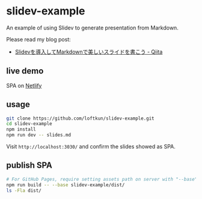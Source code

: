 # slidev-example

An example of using Slidev to generate presentation from Markdown.

Please read my blog post: 

- [Slidevを導入してMarkdownで美しいスライドを書こう - Qiita](https://qiita.com/loftkun/items/2fbeddc9449eb5d85dfd)

## live demo

SPA on [Netlify](https://loftkun-slidev-example.netlify.app/)

## usage

```bash
git clone https://github.com/loftkun/slidev-example.git
cd slidev-example
npm install
npm run dev -- slides.md
```

Visit `http://localhost:3030/` and confirm the slides showed as SPA.

## publish SPA

```bash
# For GitHub Pages, require setting assets path on server with "--base" param.
npm run build -- --base slidev-example/dist/
ls -Fla dist/
```